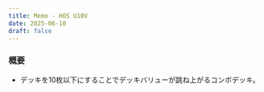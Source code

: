 ```yaml
---
title: Memo - HOS U10V
date: 2025-06-10
draft: false
---
```

### 概要
- デッキを10枚以下にすることでデッキバリューが跳ね上がるコンボデッキ。